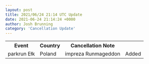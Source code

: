 ```yaml
---
layout: post
title: 2021/06/24 21:14 UTC Update
date: 2021-06-24 21:14:24 +0000
author: Josh Brunning
category: 'Cancellation Update'
---
```


<div class='hscrollable'>
<table style='width: 100%'>
    <tr>
        <th>Event</th>
        <th>Country</th>
        <th>Cancellation Note</th>
        <th></th>
    </tr>
    <tr>
        <td>parkrun Ełk</td>
        <td>Poland</td>
        <td>impreza Runmageddon</td>
        <td>Added</td>
    </tr>
</table>
</div>
